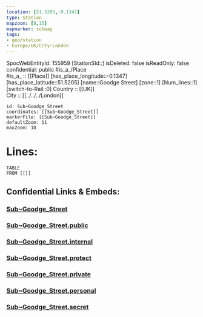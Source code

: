 ```yaml
---
location: [51.5205,-0.1347] 
type: Station 
mapzoom: [8,15] 
mapmarker: subway 
tags:
- geo/station
- Europe/UK/City~London
---
```

SpocWebEntityId: 155959
[StationSId::] 
isDeleted: false
isReadOnly: false
confidential: public
#is_a_/Place  
#is_a_ :: [[Place]] 
[has_place_longitude::-0.1347] 
[has_place_latitude::51.5205] 
[name::Goodge Street] 
[zone::1] 
[Num_lines::1] 
[switch-to-Rail::0] 
Country :: [[UK]]  
City :: [[../../../London]]  


```leaflet
id: Sub~Goodge_Street
coordinates: [[Sub~Goodge_Street]] 
markerFile: [[Sub~Goodge_Street]] 
defaultZoom: 11 
maxZoom: 18
```


# Lines: 
```dataview
TABLE 
FROM [[]] 
```


## Confidential Links & Embeds: 

### [Sub~Goodge_Street](/_Standards/Earth/Continent/Europe/Europe~North/UK/England/Regions~England/London,Greater/cities~GreaterLondon/Underground/Station/Sub~Goodge_Street.md) 

### [Sub~Goodge_Street.public](/_public/Earth/Continent/Europe/Europe~North/UK/England/Regions~England/London,Greater/cities~GreaterLondon/Underground/Station/Sub~Goodge_Street.public.md) 

### [Sub~Goodge_Street.internal](/_internal/Earth/Continent/Europe/Europe~North/UK/England/Regions~England/London,Greater/cities~GreaterLondon/Underground/Station/Sub~Goodge_Street.internal.md) 

### [Sub~Goodge_Street.protect](/_protect/Earth/Continent/Europe/Europe~North/UK/England/Regions~England/London,Greater/cities~GreaterLondon/Underground/Station/Sub~Goodge_Street.protect.md) 

### [Sub~Goodge_Street.private](/_private/Earth/Continent/Europe/Europe~North/UK/England/Regions~England/London,Greater/cities~GreaterLondon/Underground/Station/Sub~Goodge_Street.private.md) 

### [Sub~Goodge_Street.personal](/_personal/Earth/Continent/Europe/Europe~North/UK/England/Regions~England/London,Greater/cities~GreaterLondon/Underground/Station/Sub~Goodge_Street.personal.md) 

### [Sub~Goodge_Street.secret](/_secret/Earth/Continent/Europe/Europe~North/UK/England/Regions~England/London,Greater/cities~GreaterLondon/Underground/Station/Sub~Goodge_Street.secret.md)

